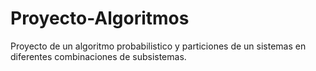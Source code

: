 # Proyecto-Algoritmos
Proyecto de un algoritmo probabilistico y particiones de un sistemas en diferentes combinaciones de subsistemas.

